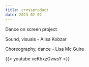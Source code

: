```yaml
---
title: crossproduct
date: 2023-02-02
---
```


Dance on screen project

Sound, visuals - Alisa Kobzar

Choreography, dance - Lisa Mc Guire

{{< youtube veKhxzGvwsY >}}